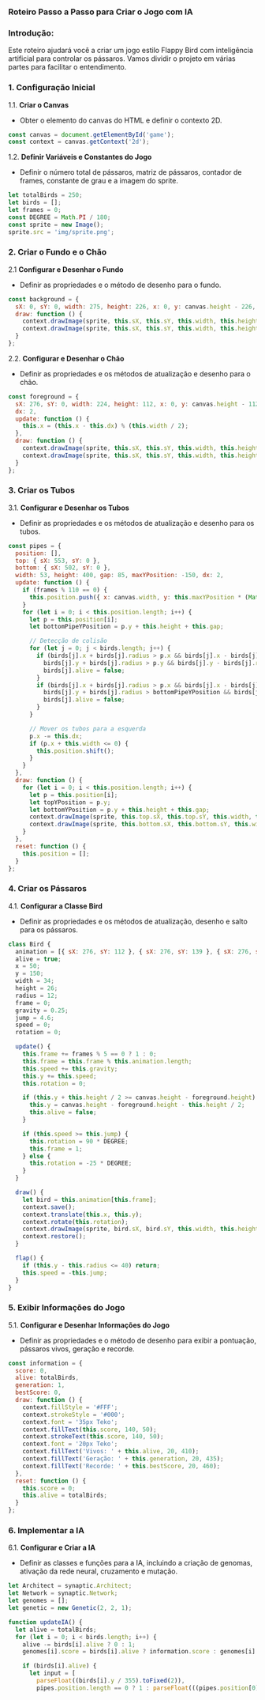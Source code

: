 ### Roteiro Passo a Passo para Criar o Jogo com IA

### Introdução:
Este roteiro ajudará você a criar um jogo estilo Flappy Bird com inteligência artificial para controlar os pássaros. Vamos dividir o projeto em várias partes para facilitar o entendimento.

### 1. Configuração Inicial

1.1. **Criar o Canvas**
   - Obter o elemento do canvas do HTML e definir o contexto 2D.
   ```javascript
   const canvas = document.getElementById('game');
   const context = canvas.getContext('2d');
   ```

1.2. **Definir Variáveis e Constantes do Jogo**
   - Definir o número total de pássaros, matriz de pássaros, contador de frames, constante de grau e a imagem do sprite.
   ```javascript
   let totalBirds = 250;
   let birds = [];
   let frames = 0;
   const DEGREE = Math.PI / 180;
   const sprite = new Image();
   sprite.src = 'img/sprite.png';
   ```

### 2. Criar o Fundo e o Chão

2.1 **Configurar e Desenhar o Fundo**
   - Definir as propriedades e o método de desenho para o fundo.
   ```javascript
   const background = {
     sX: 0, sY: 0, width: 275, height: 226, x: 0, y: canvas.height - 226,
     draw: function () {
       context.drawImage(sprite, this.sX, this.sY, this.width, this.height, this.x, this.y, this.width, this.height);
       context.drawImage(sprite, this.sX, this.sY, this.width, this.height, this.x + this.width, this.y, this.width, this.height);
     }
   };
   ```

2.2. **Configurar e Desenhar o Chão**
   - Definir as propriedades e os métodos de atualização e desenho para o chão.
   ```javascript
   const foreground = {
     sX: 276, sY: 0, width: 224, height: 112, x: 0, y: canvas.height - 112,
     dx: 2,
     update: function () {
       this.x = (this.x - this.dx) % (this.width / 2);
     },
     draw: function () {
       context.drawImage(sprite, this.sX, this.sY, this.width, this.height, this.x, this.y, this.width, this.height);
       context.drawImage(sprite, this.sX, this.sY, this.width, this.height, this.x + this.width, this.y, this.width, this.height);
     }
   };
   ```

### 3. Criar os Tubos

3.1. **Configurar e Desenhar os Tubos**
   - Definir as propriedades e os métodos de atualização e desenho para os tubos.
   ```javascript
   const pipes = {
     position: [],
     top: { sX: 553, sY: 0 },
     bottom: { sX: 502, sY: 0 },
     width: 53, height: 400, gap: 85, maxYPosition: -150, dx: 2,
     update: function () {
       if (frames % 110 == 0) {
         this.position.push({ x: canvas.width, y: this.maxYPosition * (Math.random() + 1) });
       }
       for (let i = 0; i < this.position.length; i++) {
         let p = this.position[i];
         let bottomPipeYPosition = p.y + this.height + this.gap;

         // Detecção de colisão
         for (let j = 0; j < birds.length; j++) {
           if (birds[j].x + birds[j].radius > p.x && birds[j].x - birds[j].radius < p.x + this.width &&
             birds[j].y + birds[j].radius > p.y && birds[j].y - birds[j].radius < p.y + this.height) {
             birds[j].alive = false;
           }
           if (birds[j].x + birds[j].radius > p.x && birds[j].x - birds[j].radius < p.x + this.width &&
             birds[j].y + birds[j].radius > bottomPipeYPosition && birds[j].y - birds[j].radius < bottomPipeYPosition + this.height) {
             birds[j].alive = false;
           }
         }

         // Mover os tubos para a esquerda
         p.x -= this.dx;
         if (p.x + this.width <= 0) {
           this.position.shift();
         }
       }
     },
     draw: function () {
       for (let i = 0; i < this.position.length; i++) {
         let p = this.position[i];
         let topYPosition = p.y;
         let bottomYPosition = p.y + this.height + this.gap;
         context.drawImage(sprite, this.top.sX, this.top.sY, this.width, this.height, p.x, topYPosition, this.width, this.height);
         context.drawImage(sprite, this.bottom.sX, this.bottom.sY, this.width, this.height, p.x, bottomYPosition, this.width, this.height);
       }
     },
     reset: function () {
       this.position = [];
     }
   };
   ```

### 4. Criar os Pássaros

4.1. **Configurar a Classe Bird**
   - Definir as propriedades e os métodos de atualização, desenho e salto para os pássaros.
   ```javascript
   class Bird {
     animation = [{ sX: 276, sY: 112 }, { sX: 276, sY: 139 }, { sX: 276, sY: 164 }, { sX: 276, sY: 139 }];
     alive = true;
     x = 50;
     y = 150;
     width = 34;
     height = 26;
     radius = 12;
     frame = 0;
     gravity = 0.25;
     jump = 4.6;
     speed = 0;
     rotation = 0;

     update() {
       this.frame += frames % 5 == 0 ? 1 : 0;
       this.frame = this.frame % this.animation.length;
       this.speed += this.gravity;
       this.y += this.speed;
       this.rotation = 0;

       if (this.y + this.height / 2 >= canvas.height - foreground.height) {
         this.y = canvas.height - foreground.height - this.height / 2;
         this.alive = false;
       }

       if (this.speed >= this.jump) {
         this.rotation = 90 * DEGREE;
         this.frame = 1;
       } else {
         this.rotation = -25 * DEGREE;
       }
     }

     draw() {
       let bird = this.animation[this.frame];
       context.save();
       context.translate(this.x, this.y);
       context.rotate(this.rotation);
       context.drawImage(sprite, bird.sX, bird.sY, this.width, this.height, -this.width / 2, -this.height / 2, this.width, this.height);
       context.restore();
     }

     flap() {
       if (this.y - this.radius <= 40) return;
       this.speed = -this.jump;
     }
   }
   ```

### 5. Exibir Informações do Jogo

5.1. **Configurar e Desenhar Informações do Jogo**
   - Definir as propriedades e o método de desenho para exibir a pontuação, pássaros vivos, geração e recorde.
   ```javascript
   const information = {
     score: 0,
     alive: totalBirds,
     generation: 1,
     bestScore: 0,
     draw: function () {
       context.fillStyle = '#FFF';
       context.strokeStyle = '#000';
       context.font = '35px Teko';
       context.fillText(this.score, 140, 50);
       context.strokeText(this.score, 140, 50);
       context.font = '20px Teko';
       context.fillText('Vivos: ' + this.alive, 20, 410);
       context.fillText('Geração: ' + this.generation, 20, 435);
       context.fillText('Recorde: ' + this.bestScore, 20, 460);
     },
     reset: function () {
       this.score = 0;
       this.alive = totalBirds;
     }
   };
   ```

### 6. Implementar a IA

6.1. **Configurar e Criar a IA**
   - Definir as classes e funções para a IA, incluindo a criação de genomas, ativação da rede neural, cruzamento e mutação.
   ```javascript
   let Architect = synaptic.Architect;
   let Network = synaptic.Network;
   let genomes = [];
   let genetic = new Genetic(2, 2, 1);

   function updateIA() {
     let alive = totalBirds;
     for (let i = 0; i < birds.length; i++) {
       alive -= birds[i].alive ? 0 : 1;
       genomes[i].score = birds[i].alive ? information.score : genomes[i].score;

       if (birds[i].alive) {
         let input = [
           parseFloat((birds[i].y / 355).toFixed(2)),
           pipes.position.length == 0 ? 1 : parseFloat(((pipes.position[0].y + pipes.height + (pipes.gap / 2)) / 292.5).to
